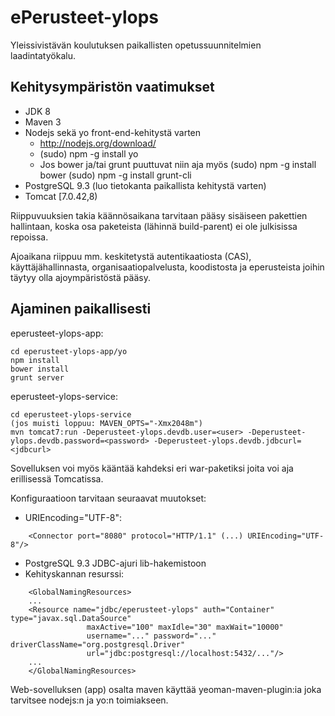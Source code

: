 ePerusteet-ylops
================

Yleissivistävän koulutuksen paikallisten opetussuunnitelmien laadintatyökalu.

Kehitysympäristön vaatimukset
-----------------------------

- JDK 8
- Maven 3
- Nodejs sekä yo front-end-kehitystä varten
  - <http://nodejs.org/download/>
  - (sudo) npm -g install yo
  - Jos bower ja/tai grunt puuttuvat niin aja myös
    (sudo) npm -g install bower
    (sudo) npm -g install grunt-cli
- PostgreSQL 9.3 (luo tietokanta paikallista kehitystä varten)
- Tomcat [7.0.42,8)

Riippuvuuksien takia käännösaikana tarvitaan pääsy sisäiseen pakettien hallintaan, koska osa paketeista (lähinnä build-parent) ei ole julkisissa repoissa.

Ajoaikana riippuu mm. keskitetystä autentikaatiosta (CAS), käyttäjähallinnasta, organisaatiopalvelusta, koodistosta ja eperusteista joihin täytyy olla ajoympäristöstä pääsy.


Ajaminen paikallisesti
----------------------

eperusteet-ylops-app: 

    cd eperusteet-ylops-app/yo
    npm install
    bower install
    grunt server

eperusteet-ylops-service: 

    cd eperusteet-ylops-service
    (jos muisti loppuu: MAVEN_OPTS="-Xmx2048m")
    mvn tomcat7:run -Deperusteet-ylops.devdb.user=<user> -Deperusteet-ylops.devdb.password=<password> -Deperusteet-ylops.devdb.jdbcurl=<jdbcurl>
    
Sovelluksen voi myös kääntää kahdeksi eri war-paketiksi joita voi aja erillisessä Tomcatissa. 

Konfiguraatioon tarvitaan seuraavat muutokset:

  - URIEncoding="UTF-8": 
```
    <Connector port="8080" protocol="HTTP/1.1" (...) URIEncoding="UTF-8"/>
```
  - PostgreSQL 9.3 JDBC-ajuri lib-hakemistoon
  - Kehityskannan resurssi:    
```
    <GlobalNamingResources>
    ...
    <Resource name="jdbc/eperusteet-ylops" auth="Container" type="javax.sql.DataSource"
                 maxActive="100" maxIdle="30" maxWait="10000"
                 username="..." password="..." driverClassName="org.postgresql.Driver"
                 url="jdbc:postgresql://localhost:5432/..."/>
    ...
    </GlobalNamingResources>
```

Web-sovelluksen (app) osalta maven käyttää yeoman-maven-plugin:ia joka tarvitsee nodejs:n ja yo:n toimiakseen.

